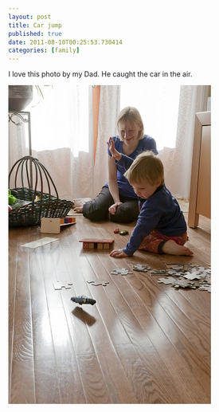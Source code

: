 ```yaml
---
layout: post
title: Car jump
published: true
date: 2011-08-10T00:25:53.730414
categories: [family]
---
```


I love this photo by my Dad. He caught the car in the air.

![Car jump](/img/posts/carjump.jpg)
